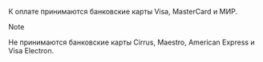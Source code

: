 К оплате принимаются банковские карты Visa, MasterCard и МИР.
> [!NOTE]
>
> Не принимаются банковские карты Cirrus, Maestro, American Express и Visa Electron.
